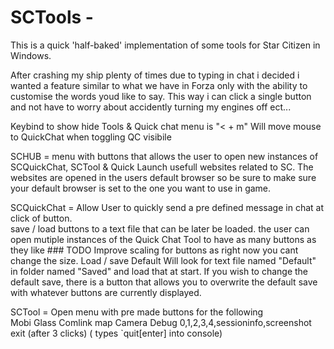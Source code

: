# SCTools -

This is a quick 'half-baked' implementation of some tools for Star Citizen in Windows. 


After crashing my ship plenty of times due to typing in chat i decided i wanted a feature similar to what we have in Forza only with 
the ability to customise the words youd like to say. This way i can click a single button and not have to worry about accidently turning my engines off ect...  

Keybind to show hide Tools & Quick chat menu  is "< + m"  Will move mouse to QuickChat when toggling QC visibile 

SCHUB = menu with buttons that allows the user to open new instances of SCQuickChat, SCTool & Quick Launch usefull websites related to SC.
The websites are opened in the users default browser so be sure to make sure your default browser is set to the one you want to use in game. 



SCQuickChat = Allow User to quickly send a pre defined message in chat at click of button.  
save / load buttons to a text file that can be later be loaded.
   the user can open mutiple instances of the Quick Chat Tool to have as many buttons as they like ### TODO Improve scaling for buttons 
   as right now you cant change the size. 
  Load / save Default 
  Will look for text file named "Default" in folder named "Saved" and load that at start. 
  If you wish to change the default save, there is a button that allows you to overwrite the default save with whatever buttons are currently displayed.




SCTool = Open menu with pre made buttons for the following  
    Mobi Glass 
    Comlink
    map
    Camera
    Debug 0,1,2,3,4,sessioninfo,screenshot
    exit (after 3 clicks) ( types `quit[enter] into console) 
    
    

